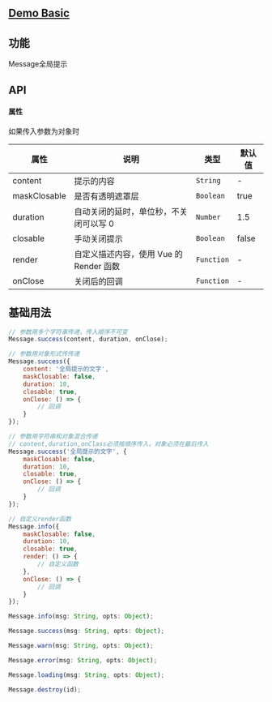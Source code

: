 ## [Demo Basic](https://wya-team.github.io/wya-vc/dist/message/basic.html)
## 功能
Message全局提示

## API

#### 属性
如果传入参数为对象时

属性 | 说明 | 类型 | 默认值
---|---|---|---
content | 提示的内容 | `String` | -
maskClosable | 是否有透明遮罩层 | `Boolean` | true
duration | 自动关闭的延时，单位秒，不关闭可以写 0 | `Number` | 1.5
closable | 手动关闭提示 | `Boolean` | false
render | 自定义描述内容，使用 Vue 的 Render 函数 | `Function` | -
onClose | 关闭后的回调 | `Function` | -

## 基础用法

```jsx
// 参数用多个字符串传递，传入顺序不可变
Message.success(content, duration, onClose);

// 参数用对象形式传传递
Message.success({
	content: '全局提示的文字',
	maskClosable: false,
	duration: 10,
	closable: true,
	onClose: () => {
		// 回调
	}
});

// 参数用字符串和对象混合传递
// content,duration,onClass必须按顺序传入，对象必须在最后传入
Message.success('全局提示的文字', {
	maskClosable: false,
	duration: 10,
	closable: true,
	onClose: () => {
		// 回调
	}
});

// 自定义render函数
Message.info({
	maskClosable: false,
	duration: 10,
	closable: true,
	render: () => {
		// 自定义函数
	},
	onClose: () => {
		// 回调
	}
});

Message.info(msg: String, opts: Object);

Message.success(msg: String, opts: Object);

Message.warn(msg: String, opts: Object);

Message.error(msg: String, opts: Object);

Message.loading(msg: String, opts: Object);

Message.destroy(id);
```